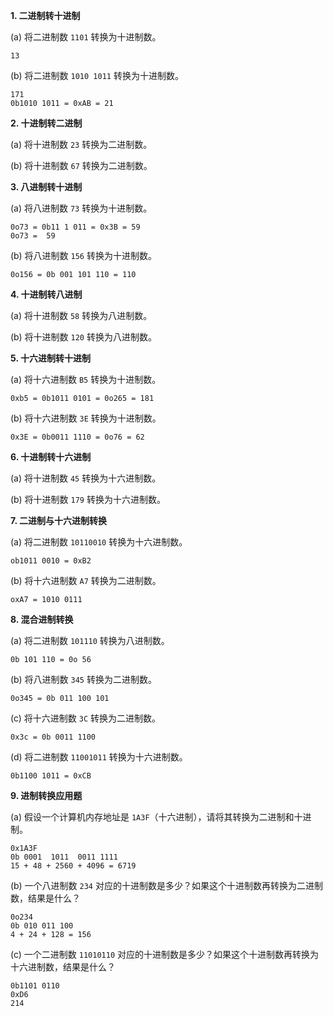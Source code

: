 **1. 二进制转十进制**

(a) 将二进制数 `1101` 转换为十进制数。

```
13
```

(b) 将二进制数 `1010 1011` 转换为十进制数。

```
171
0b1010 1011 = 0xAB = 21
```

**2. 十进制转二进制**

(a) 将十进制数 `23` 转换为二进制数。

(b) 将十进制数 `67` 转换为二进制数。

**3. 八进制转十进制**

(a) 将八进制数 `73` 转换为十进制数。

```
0o73 = 0b11 1 011 = 0x3B = 59
0o73 =  59 
```

(b) 将八进制数 `156` 转换为十进制数。

```
0o156 = 0b 001 101 110 = 110
```

**4. 十进制转八进制**

(a) 将十进制数 `58` 转换为八进制数。

(b) 将十进制数 `120` 转换为八进制数。

**5. 十六进制转十进制**

(a) 将十六进制数 `B5` 转换为十进制数。

```
0xb5 = 0b1011 0101 = 0o265 = 181
```

(b) 将十六进制数 `3E` 转换为十进制数。

```
0x3E = 0b0011 1110 = 0o76 = 62
```

**6. 十进制转十六进制**

(a) 将十进制数 `45` 转换为十六进制数。

(b) 将十进制数 `179` 转换为十六进制数。

**7. 二进制与十六进制转换**

(a) 将二进制数 `10110010` 转换为十六进制数。

```
ob1011 0010 = 0xB2
```

(b) 将十六进制数 `A7` 转换为二进制数。

```
oxA7 = 1010 0111
```

**8. 混合进制转换**

(a) 将二进制数 `101110` 转换为八进制数。

```
0b 101 110 = 0o 56 
```

(b) 将八进制数 `345` 转换为二进制数。

```
0o345 = 0b 011 100 101
```

(c) 将十六进制数 `3C` 转换为二进制数。

```
0x3c = 0b 0011 1100
```

(d) 将二进制数 `11001011` 转换为十六进制数。

```
0b1100 1011 = 0xCB
```

**9. 进制转换应用题**

(a) 假设一个计算机内存地址是 `1A3F`（十六进制），请将其转换为二进制和十进制。

```
0x1A3F
0b 0001  1011  0011 1111
15 + 48 + 2560 + 4096 = 6719
```

(b) 一个八进制数 `234` 对应的十进制数是多少？如果这个十进制数再转换为二进制数，结果是什么？

```
0o234 
0b 010 011 100
4 + 24 + 128 = 156
```

(c) 一个二进制数 `11010110` 对应的十进制数是多少？如果这个十进制数再转换为十六进制数，结果是什么？

```
0b1101 0110
0xD6
214
```

